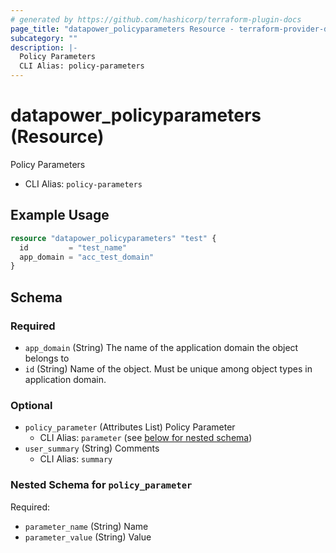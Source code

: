 ```yaml
---
# generated by https://github.com/hashicorp/terraform-plugin-docs
page_title: "datapower_policyparameters Resource - terraform-provider-datapower"
subcategory: ""
description: |-
  Policy Parameters
  CLI Alias: policy-parameters
---
```


# datapower_policyparameters (Resource)

Policy Parameters
  - CLI Alias: `policy-parameters`

## Example Usage

```terraform
resource "datapower_policyparameters" "test" {
  id         = "test_name"
  app_domain = "acc_test_domain"
}
```

<!-- schema generated by tfplugindocs -->
## Schema

### Required

- `app_domain` (String) The name of the application domain the object belongs to
- `id` (String) Name of the object. Must be unique among object types in application domain.

### Optional

- `policy_parameter` (Attributes List) Policy Parameter
  - CLI Alias: `parameter` (see [below for nested schema](#nestedatt--policy_parameter))
- `user_summary` (String) Comments
  - CLI Alias: `summary`

<a id="nestedatt--policy_parameter"></a>
### Nested Schema for `policy_parameter`

Required:

- `parameter_name` (String) Name
- `parameter_value` (String) Value
